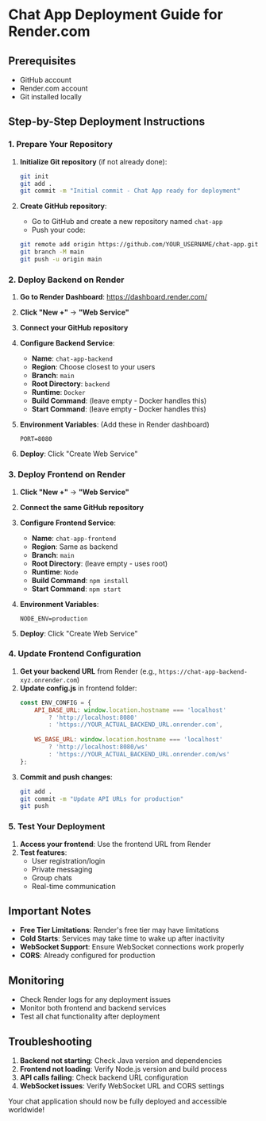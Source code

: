 # Chat App Deployment Guide for Render.com

## Prerequisites
- GitHub account
- Render.com account
- Git installed locally

## Step-by-Step Deployment Instructions

### 1. Prepare Your Repository

1. **Initialize Git repository** (if not already done):
   ```bash
   git init
   git add .
   git commit -m "Initial commit - Chat App ready for deployment"
   ```

2. **Create GitHub repository**:
   - Go to GitHub and create a new repository named `chat-app`
   - Push your code:
   ```bash
   git remote add origin https://github.com/YOUR_USERNAME/chat-app.git
   git branch -M main
   git push -u origin main
   ```

### 2. Deploy Backend on Render

1. **Go to Render Dashboard**: https://dashboard.render.com/
2. **Click "New +"** → **"Web Service"**
3. **Connect your GitHub repository**
4. **Configure Backend Service**:
   - **Name**: `chat-app-backend`
   - **Region**: Choose closest to your users
   - **Branch**: `main`
   - **Root Directory**: `backend`
   - **Runtime**: `Docker`
   - **Build Command**: (leave empty - Docker handles this)
   - **Start Command**: (leave empty - Docker handles this)

5. **Environment Variables**: (Add these in Render dashboard)
   ```
   PORT=8080
   ```

6. **Deploy**: Click "Create Web Service"

### 3. Deploy Frontend on Render

1. **Click "New +"** → **"Web Service"**
2. **Connect the same GitHub repository**
3. **Configure Frontend Service**:
   - **Name**: `chat-app-frontend`
   - **Region**: Same as backend
   - **Branch**: `main`
   - **Root Directory**: (leave empty - uses root)
   - **Runtime**: `Node`
   - **Build Command**: `npm install`
   - **Start Command**: `npm start`

4. **Environment Variables**:
   ```
   NODE_ENV=production
   ```

5. **Deploy**: Click "Create Web Service"

### 4. Update Frontend Configuration

1. **Get your backend URL** from Render (e.g., `https://chat-app-backend-xyz.onrender.com`)
2. **Update config.js** in frontend folder:
   ```javascript
   const ENV_CONFIG = {
       API_BASE_URL: window.location.hostname === 'localhost' 
           ? 'http://localhost:8080'
           : 'https://YOUR_ACTUAL_BACKEND_URL.onrender.com',
       
       WS_BASE_URL: window.location.hostname === 'localhost'
           ? 'http://localhost:8080/ws'
           : 'https://YOUR_ACTUAL_BACKEND_URL.onrender.com/ws'
   };
   ```
3. **Commit and push changes**:
   ```bash
   git add .
   git commit -m "Update API URLs for production"
   git push
   ```

### 5. Test Your Deployment

1. **Access your frontend**: Use the frontend URL from Render
2. **Test features**:
   - User registration/login
   - Private messaging
   - Group chats
   - Real-time communication

## Important Notes

- **Free Tier Limitations**: Render's free tier may have limitations
- **Cold Starts**: Services may take time to wake up after inactivity
- **WebSocket Support**: Ensure WebSocket connections work properly
- **CORS**: Already configured for production

## Monitoring

- Check Render logs for any deployment issues
- Monitor both frontend and backend services
- Test all chat functionality after deployment

## Troubleshooting

1. **Backend not starting**: Check Java version and dependencies
2. **Frontend not loading**: Verify Node.js version and build process
3. **API calls failing**: Check backend URL configuration
4. **WebSocket issues**: Verify WebSocket URL and CORS settings

Your chat application should now be fully deployed and accessible worldwide!